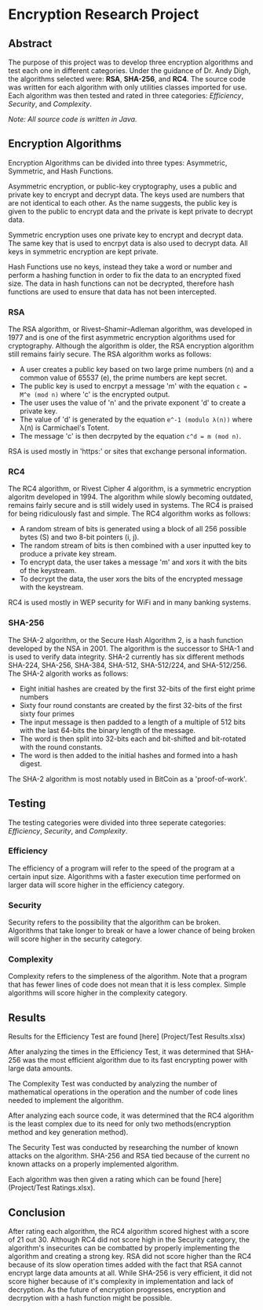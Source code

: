 # Encryption Research Project

##   Abstract 
  The purpose of this project was to develop three encryption algorithms and test each one in different categories. Under the guidance of Dr. Andy Digh, the algorithms selected were: **RSA**, **SHA-256**, and **RC4**. The source code was written for each algorithm with only utilities classes imported for use. Each algorithm was then tested and rated in three categories: *Efficiency*, *Security*, and *Complexity*. 
  
  *Note: All source code is written in Java.*
  
##  Encryption Algorithms
Encryption Algorithms can be divided into three types: Asymmetric, Symmetric, and Hash Functions. 

 Asymmetric encryption, or public-key cryptography, uses a public and private key to encrypt and decrypt data. The keys used are numbers that are not identical to each other. As the name suggests, the public key is given to the public to encrypt data and the private is kept private to decrypt data.

 Symmetric encryption uses one private key to encrypt and decrypt data. The same key that is used to encrpyt data is also used to decrypt data. All keys in symmetric encryption are kept private.

 Hash Functions use no keys, instead they take a word or number and perform a hashing function in order to fix the data to an encrypted fixed size. The data in hash functions can not be decrypted, therefore hash functions are used to ensure that data has not been intercepted. 

### RSA
  The RSA algorithm, or Rivest–Shamir–Adleman  algorithm, was developed in 1977 and is one of the first asymmetric encryption algorithms used for cryptography. Although the algorithm is older, the RSA encryption algorithm still remains fairly secure. The RSA algorithm works as follows:
  * A user creates a public key based on two large prime numbers (n) and a common value of 65537 (e), the prime numbers are kept secret.
  * The public key is used to encrpyt a message 'm' with the equation `c = M^e (mod n)` where 'c' is the encrypted output.
  * The user uses the value of 'n' and the private exponent 'd' to create a private key.
  * The value of 'd' is generated by the equation `e^-1 (modulo λ(n))` where λ(n) is Carmichael's Totent.
  * The message 'c' is then decrpyted by the equation `c^d = m (mod n)`.
  
RSA is used mostly in 'https:' or sites that exchange personal information.
 
### RC4
  The RC4 algorithm, or Rivest Cipher 4 algorithm, is a symmetric encryption algoritm developed in 1994. The algorithm while slowly becoming outdated, remains fairly secure and is still widely used in systems. The RC4 is praised for being ridiculously fast and simple. The RC4 algorithm works as follows:
  * A random stream of bits is generated using a block of all 256 possible bytes (S) and two 8-bit pointers (i, j).
  * The random stream of bits is then combined with a user inputted key to produce a private key stream.
  * To encrypt data, the user takes a message 'm' and xors it with the bits of the keystream.
  * To decrypt the data, the user xors the bits of the encrypted message with the keystream. 
  
 RC4 is used mostly in WEP security for WiFi and in many banking systems.
  
### SHA-256
The SHA-2 algorithm, or the Secure Hash Algorithm 2, is a hash function developed by the NSA in 2001. The algorithm is the successor to SHA-1 and is used to verify data integrity. SHA-2 currently has six different methods SHA-224, SHA-256, SHA-384, SHA-512, SHA-512/224, and SHA-512/256. The SHA-2 algorith works as follows:
  * Eight initial hashes are created by the first 32-bits of the first eight prime numbers
  * Sixty four round constants are created by the first 32-bits of the first sixty four primes
  * The input message is then padded to a length of a multiple of 512 bits with the last 64-bits the binary length of the message.
  * The word is then split into 32-bits each and bit-shifted and bit-rotated with the round constants.
  * The word is then added to the initial hashes and formed into a hash digest.
  
 The SHA-2 algorithm is most notably used in BitCoin as a 'proof-of-work'.
 
## Testing
The testing categories were divided into three seperate categories: *Efficiency*, *Security*, and *Complexity*.

### Efficiency
The efficiency of a program will refer to the speed of the program at a certain input size. Algorithms with a faster execution time performed on larger data will score higher in the efficiency category.

### Security
Security refers to the possibility that the algorithm can be broken. Algorithms that take longer to break or have a lower chance of being broken will score higher in the security category.

### Complexity
Complexity refers to the simpleness of the algorithm. Note that a program that has fewer lines of code does not mean that it is less complex. Simple algorithms will score higher in the complexity category.

## Results
Results for the Efficiency Test are found [here] (Project/Test Results.xlsx)

After analyzing the times in the Efficiency Test, it was determined that SHA-256 was the most efficient algorithm due to its fast encrypting power with large data amounts.

The Complexity Test was conducted by analyzing the number of mathematical operations in the operation and the number of code lines needed to implement the algorithm. 

After analyzing each source code, it was determined that the RC4 algorithm is the least complex due to its need for only two methods(encryption method and key generation method).

The Security Test was conducted by researching the number of known attacks on the algorithm. SHA-256 and RSA tied because of the current no known attacks on a properly implemented algorithm.

Each algorithm was then given a rating which can be found [here] (Project/Test Ratings.xlsx).

## Conclusion
 After rating each algorithm, the RC4 algorithm scored highest with a score of 21 out 30. Although RC4 did not score high in the Security category, the algorithm's insecurites can be combatted by properly implementing the algorithm and creating a strong key. RSA did not score higher than the RC4 because of its slow operation times added with the fact that RSA cannot encrypt large data amounts at all. While SHA-256 is very efficient, it did not score higher because of it's complexity in implementation and lack of decryption. As the future of encryption progresses, encryption and decrpytion with a hash function might be possible.

